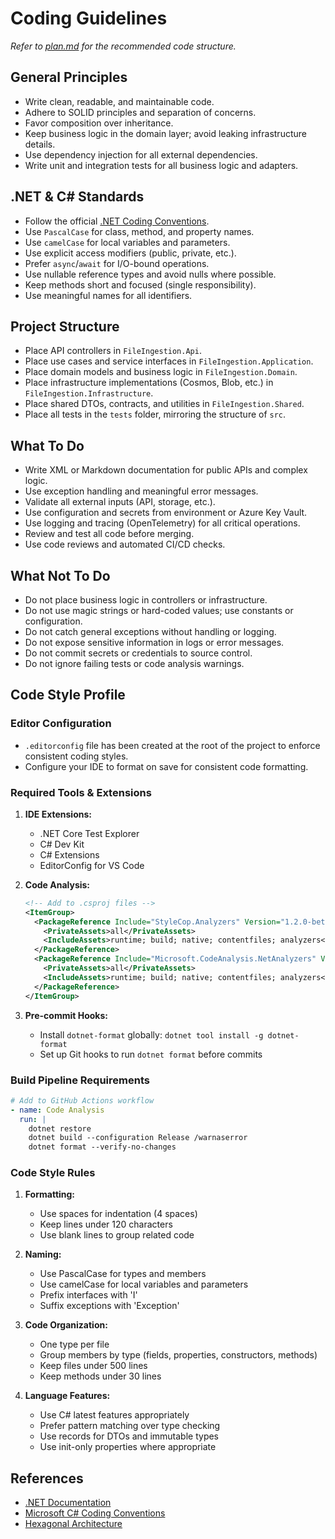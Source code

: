 # Coding Guidelines

_Refer to [plan.md](./plan.md) for the recommended code structure._

## General Principles
- Write clean, readable, and maintainable code.
- Adhere to SOLID principles and separation of concerns.
- Favor composition over inheritance.
- Keep business logic in the domain layer; avoid leaking infrastructure details.
- Use dependency injection for all external dependencies.
- Write unit and integration tests for all business logic and adapters.

## .NET & C# Standards
- Follow the official [.NET Coding Conventions](https://learn.microsoft.com/en-us/dotnet/csharp/fundamentals/coding-style/coding-conventions).
- Use `PascalCase` for class, method, and property names.
- Use `camelCase` for local variables and parameters.
- Use explicit access modifiers (public, private, etc.).
- Prefer `async`/`await` for I/O-bound operations.
- Use nullable reference types and avoid nulls where possible.
- Keep methods short and focused (single responsibility).
- Use meaningful names for all identifiers.

## Project Structure
- Place API controllers in `FileIngestion.Api`.
- Place use cases and service interfaces in `FileIngestion.Application`.
- Place domain models and business logic in `FileIngestion.Domain`.
- Place infrastructure implementations (Cosmos, Blob, etc.) in `FileIngestion.Infrastructure`.
- Place shared DTOs, contracts, and utilities in `FileIngestion.Shared`.
- Place all tests in the `tests` folder, mirroring the structure of `src`.

## What To Do
- Write XML or Markdown documentation for public APIs and complex logic.
- Use exception handling and meaningful error messages.
- Validate all external inputs (API, storage, etc.).
- Use configuration and secrets from environment or Azure Key Vault.
- Use logging and tracing (OpenTelemetry) for all critical operations.
- Review and test all code before merging.
- Use code reviews and automated CI/CD checks.

## What Not To Do
- Do not place business logic in controllers or infrastructure.
- Do not use magic strings or hard-coded values; use constants or configuration.
- Do not catch general exceptions without handling or logging.
- Do not expose sensitive information in logs or error messages.
- Do not commit secrets or credentials to source control.
- Do not ignore failing tests or code analysis warnings.

## Code Style Profile

### Editor Configuration
- `.editorconfig` file has been created at the root of the project to enforce consistent coding styles.
- Configure your IDE to format on save for consistent code formatting.

### Required Tools & Extensions
1. **IDE Extensions:**
   - .NET Core Test Explorer
   - C# Dev Kit
   - C# Extensions
   - EditorConfig for VS Code

2. **Code Analysis:**
   ```xml
   <!-- Add to .csproj files -->
   <ItemGroup>
     <PackageReference Include="StyleCop.Analyzers" Version="1.2.0-beta.507">
       <PrivateAssets>all</PrivateAssets>
       <IncludeAssets>runtime; build; native; contentfiles; analyzers</IncludeAssets>
     </PackageReference>
     <PackageReference Include="Microsoft.CodeAnalysis.NetAnalyzers" Version="8.0.0">
       <PrivateAssets>all</PrivateAssets>
       <IncludeAssets>runtime; build; native; contentfiles; analyzers</IncludeAssets>
     </PackageReference>
   </ItemGroup>
   ```

3. **Pre-commit Hooks:**
   - Install `dotnet-format` globally: `dotnet tool install -g dotnet-format`
   - Set up Git hooks to run `dotnet format` before commits

### Build Pipeline Requirements
```yaml
# Add to GitHub Actions workflow
- name: Code Analysis
  run: |
    dotnet restore
    dotnet build --configuration Release /warnaserror
    dotnet format --verify-no-changes
```

### Code Style Rules
1. **Formatting:**
   - Use spaces for indentation (4 spaces)
   - Keep lines under 120 characters
   - Use blank lines to group related code

2. **Naming:**
   - Use PascalCase for types and members
   - Use camelCase for local variables and parameters
   - Prefix interfaces with 'I'
   - Suffix exceptions with 'Exception'

3. **Code Organization:**
   - One type per file
   - Group members by type (fields, properties, constructors, methods)
   - Keep files under 500 lines
   - Keep methods under 30 lines

4. **Language Features:**
   - Use C# latest features appropriately
   - Prefer pattern matching over type checking
   - Use records for DTOs and immutable types
   - Use init-only properties where appropriate

## References
- [.NET Documentation](https://docs.microsoft.com/en-us/dotnet/)
- [Microsoft C# Coding Conventions](https://learn.microsoft.com/en-us/dotnet/csharp/fundamentals/coding-style/coding-conventions)
- [Hexagonal Architecture](https://alistair.cockburn.us/hexagonal-architecture/)
